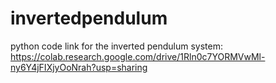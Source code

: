 # invertedpendulum
python code link for the inverted pendulum system:
https://colab.research.google.com/drive/1Rln0c7YORMVwMl-ny6Y4jFIXjyOoNrah?usp=sharing
